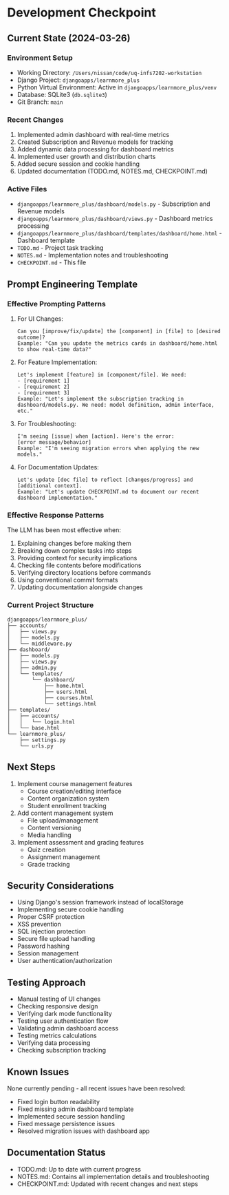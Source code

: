 # Development Checkpoint

## Current State (2024-03-26)

### Environment Setup
- Working Directory: `/Users/nissan/code/uq-infs7202-workstation`
- Django Project: `djangoapps/learnmore_plus`
- Python Virtual Environment: Active in `djangoapps/learnmore_plus/venv`
- Database: SQLite3 (`db.sqlite3`)
- Git Branch: `main`

### Recent Changes
1. Implemented admin dashboard with real-time metrics
2. Created Subscription and Revenue models for tracking
3. Added dynamic data processing for dashboard metrics
4. Implemented user growth and distribution charts
5. Added secure session and cookie handling
6. Updated documentation (TODO.md, NOTES.md, CHECKPOINT.md)

### Active Files
- `djangoapps/learnmore_plus/dashboard/models.py` - Subscription and Revenue models
- `djangoapps/learnmore_plus/dashboard/views.py` - Dashboard metrics processing
- `djangoapps/learnmore_plus/dashboard/templates/dashboard/home.html` - Dashboard template
- `TODO.md` - Project task tracking
- `NOTES.md` - Implementation notes and troubleshooting
- `CHECKPOINT.md` - This file

## Prompt Engineering Template

### Effective Prompting Patterns
1. For UI Changes:
   ```
   Can you [improve/fix/update] the [component] in [file] to [desired outcome]?
   Example: "Can you update the metrics cards in dashboard/home.html to show real-time data?"
   ```

2. For Feature Implementation:
   ```
   Let's implement [feature] in [component/file]. We need:
   - [requirement 1]
   - [requirement 2]
   - [requirement 3]
   Example: "Let's implement the subscription tracking in dashboard/models.py. We need: model definition, admin interface, etc."
   ```

3. For Troubleshooting:
   ```
   I'm seeing [issue] when [action]. Here's the error:
   [error message/behavior]
   Example: "I'm seeing migration errors when applying the new models."
   ```

4. For Documentation Updates:
   ```
   Let's update [doc file] to reflect [changes/progress] and [additional context].
   Example: "Let's update CHECKPOINT.md to document our recent dashboard implementation."
   ```

### Effective Response Patterns
The LLM has been most effective when:
1. Explaining changes before making them
2. Breaking down complex tasks into steps
3. Providing context for security implications
4. Checking file contents before modifications
5. Verifying directory locations before commands
6. Using conventional commit formats
7. Updating documentation alongside changes

### Current Project Structure
```
djangoapps/learnmore_plus/
├── accounts/
│   ├── views.py
│   ├── models.py
│   └── middleware.py
├── dashboard/
│   ├── models.py
│   ├── views.py
│   ├── admin.py
│   └── templates/
│       └── dashboard/
│           ├── home.html
│           ├── users.html
│           ├── courses.html
│           └── settings.html
├── templates/
│   ├── accounts/
│   │   └── login.html
│   └── base.html
└── learnmore_plus/
    ├── settings.py
    └── urls.py
```

## Next Steps
1. Implement course management features
   - Course creation/editing interface
   - Content organization system
   - Student enrollment tracking
2. Add content management system
   - File upload/management
   - Content versioning
   - Media handling
3. Implement assessment and grading features
   - Quiz creation
   - Assignment management
   - Grade tracking

## Security Considerations
- Using Django's session framework instead of localStorage
- Implementing secure cookie handling
- Proper CSRF protection
- XSS prevention
- SQL injection protection
- Secure file upload handling
- Password hashing
- Session management
- User authentication/authorization

## Testing Approach
- Manual testing of UI changes
- Checking responsive design
- Verifying dark mode functionality
- Testing user authentication flow
- Validating admin dashboard access
- Testing metrics calculations
- Verifying data processing
- Checking subscription tracking

## Known Issues
None currently pending - all recent issues have been resolved:
- Fixed login button readability
- Fixed missing admin dashboard template
- Implemented secure session handling
- Fixed message persistence issues
- Resolved migration issues with dashboard app

## Documentation Status
- TODO.md: Up to date with current progress
- NOTES.md: Contains all implementation details and troubleshooting
- CHECKPOINT.md: Updated with recent changes and next steps 